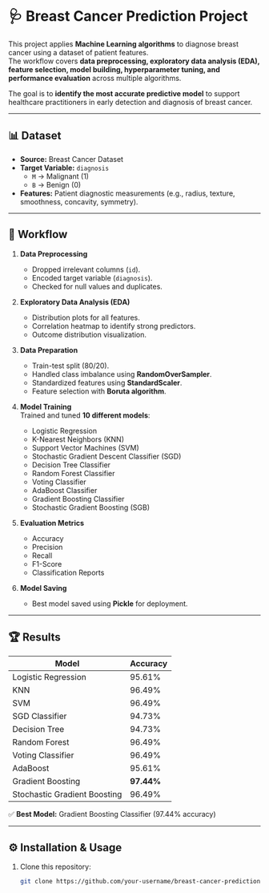 # 🩺 Breast Cancer Prediction Project  

This project applies **Machine Learning algorithms** to diagnose breast cancer using a dataset of patient features.  
The workflow covers **data preprocessing, exploratory data analysis (EDA), feature selection, model building, hyperparameter tuning, and performance evaluation** across multiple algorithms.  

The goal is to **identify the most accurate predictive model** to support healthcare practitioners in early detection and diagnosis of breast cancer.  

---

## 📊 Dataset  

- **Source:** Breast Cancer Dataset  
- **Target Variable:** `diagnosis`  
  - `M` → Malignant (1)  
  - `B` → Benign (0)  
- **Features:** Patient diagnostic measurements (e.g., radius, texture, smoothness, concavity, symmetry).  

---

## 🔬 Workflow  

1. **Data Preprocessing**  
   - Dropped irrelevant columns (`id`).  
   - Encoded target variable (`diagnosis`).  
   - Checked for null values and duplicates.  

2. **Exploratory Data Analysis (EDA)**  
   - Distribution plots for all features.  
   - Correlation heatmap to identify strong predictors.  
   - Outcome distribution visualization.  

3. **Data Preparation**  
   - Train-test split (80/20).  
   - Handled class imbalance using **RandomOverSampler**.  
   - Standardized features using **StandardScaler**.  
   - Feature selection with **Boruta algorithm**.  

4. **Model Training**  
   Trained and tuned **10 different models**:  
   - Logistic Regression  
   - K-Nearest Neighbors (KNN)  
   - Support Vector Machines (SVM)  
   - Stochastic Gradient Descent Classifier (SGD)  
   - Decision Tree Classifier  
   - Random Forest Classifier  
   - Voting Classifier  
   - AdaBoost Classifier  
   - Gradient Boosting Classifier  
   - Stochastic Gradient Boosting (SGB)  

5. **Evaluation Metrics**  
   - Accuracy  
   - Precision  
   - Recall  
   - F1-Score  
   - Classification Reports  

6. **Model Saving**  
   - Best model saved using **Pickle** for deployment.  

---

## 🏆 Results  

| Model                         | Accuracy |
|-------------------------------|----------|
| Logistic Regression           | 95.61%   |
| KNN                           | 96.49%   |
| SVM                           | 96.49%   |
| SGD Classifier                | 94.73%   |
| Decision Tree                 | 94.73%   |
| Random Forest                 | 96.49%   |
| Voting Classifier             | 96.49%   |
| AdaBoost                      | 95.61%   |
| Gradient Boosting             | **97.44%** |
| Stochastic Gradient Boosting  | 96.49%   |  

✅ **Best Model:** Gradient Boosting Classifier (97.44% accuracy)  

---

## ⚙️ Installation & Usage  

1. Clone this repository:  
   ```bash
   git clone https://github.com/your-username/breast-cancer-prediction.git

